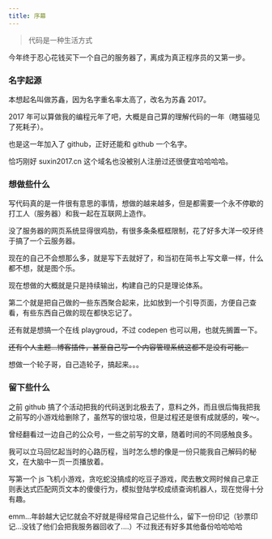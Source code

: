 ```yaml
---
title: 序幕
---
```


> 代码是一种生活方式

今年终于忍心花钱买下一个自己的服务器了，离成为真正程序员的又第一步。

### 名字起源

本想起名叫做苏鑫，因为名字重名率太高了，改名为苏鑫 2017。

2017 年可以算做我的编程元年了吧，大概是自己算的理解代码的一年（瞎猫碰见了死耗子）。

也是这一年加入了 github，正好还能和 github 一个名字。

恰巧刚好 suxin2017.cn 这个域名也没被别人注册过还很便宜哈哈哈哈。

### 想做些什么

写代码真的是一件很有意思的事情，想做的越来越多，但是都需要一个永不停歇的打工人（服务器）和我一起在互联网上造作。

没了服务器的网页系统显得很鸡肋，有很多条条框框限制，花了好多大洋一咬牙终于搞了一个云服务器。

现在的自己不会想那么多，就是写下去就好了，和当初在简书上写文章一样，什么都不想，就是图个乐。

现在想做的大概就是只是持续输出，构建自己的只是理论体系。

第二个就是把自己做的一些东西聚合起来，比如放到一个引导页面，方便自己查看，有些东西自己做的现在都快忘记了。

还有就是想搞一个在线 playgroud，不过 codepen 也可以用，也就先搁置一下。

~~还有个人主题...博客插件，甚至自己写一个内容管理系统这都不是没有可能。~~

想做一个轮子哥，自己造轮子，搞起来。。。

### 留下些什么

之前 github 搞了个活动把我的代码送到北极去了，意料之外，而且很后悔我把我之前写的小游戏给删除了，虽然写的很垃圾，但是过程还是很有成就感的，唉～。

曾经翻看过一边自己的公众号，一些之前写的文章，随着时间的不同感触良多。

我可以立马回忆起当时的心路历程，当时怎么想的像是一份只能我自己解码的秘文，在大脑中一页一页播放着。

写第一个 js 飞机小游戏，贪吃蛇没搞成的吃豆子游戏，爬去散文网时候自己拿正则表达式匹配网页文本的傻傻行为，模拟登陆学校成绩查询机器人，现在觉得十分有趣。

emm...年龄越大记忆就会不好就是得经常自己记些什么，留下一份印记（钞票印记...没钱了他们会把我服务器回收了....）不过我还有好多其他备份哈哈哈哈
